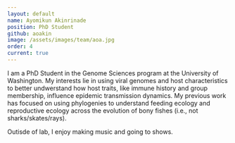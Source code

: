 ```yaml
---
layout: default
name: Ayomikun Akinrinade
position: PhD Student
github: aoakin
image: /assets/images/team/aoa.jpg
order: 4
current: true
---
```


I am a PhD Student in the Genome Sciences program at the University of Washington.
My interests lie in using viral genomes and host characteristics to better undwerstand how host traits, like immune history and group membership, influence epidemic transmission dynamics.
My previous work has focused on using phylogenies to understand feeding ecology and reproductive ecology across the evolution of bony fishes (i.e., not sharks/skates/rays).

Outisde of lab, I enjoy making music and going to shows.